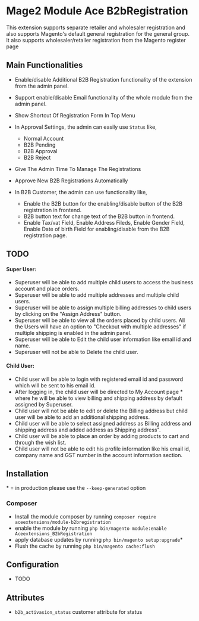 # Mage2 Module Ace B2bRegistration

This extension supports separate retailer and wholesaler registration and also supports Magento's default general registration for the general group. It also supports wholesaler/retailer registration from the Magento register page

## Main Functionalities
* Enable/disable Additional B2B Registration functionality of the extension from the admin panel. 
* Support enable/disable Email functionality of the whole module from the admin panel.    
* Show Shortcut Of Registration Form In Top Menu
* In Approval Settings, the admin can easily use `Status` like,
    * Normal Account
    * B2B Pending
    * B2B Approval
    * B2B Reject

* Give The Admin Time To Manage The Registrations
* Approve New B2B Registrations Automatically
* In B2B Customer, the admin can use functionality like,     
    * Enable the B2B button for the enabling/disable button of the B2B registration in frontend.
    * B2B button text for change text of the B2B button in frontend.
    * Enable Tax/vat Field, Enable Address Fileds, Enable Gender Field, Enable Date of birth Field for enabling/disable from the B2B registration page.

## TODO
#### Super User:
* Superuser will be able to add multiple child users to access the business account and place orders.
* Superuser will be able to add multiple addresses and multiple child users.
* Superuser will be able to assign multiple billing addresses to child users by clicking on the "Assign Address" button.
* Superuser will be able to view all the orders placed by child users.
All the Users will have an option to "Checkout with multiple addresses" if multiple shipping is enabled in the admin panel.  
* Superuser will be able to Edit the child user information like email id and name.
* Superuser will not be able to Delete the child user.
 

#### Child User:
* Child user will be able to login with registered email id and password which will be sent to his email id. 
* After logging in, the child user will be directed to My Account page * where he will be able to view billing and shipping address by default assigned by Superuser.
* Child user will not be able to edit or delete the Billing address but child user will be able to add an additional shipping address.
* Child user will be able to select assigned address as Billing address and shipping address and added address as Shipping address". 
* Child user will be able to place an order by adding products to cart and through the wish list.
* Child user will not be able to edit his profile information like his email id, company name and GST number in the account information section.

## Installation
\* = in production please use the `--keep-generated` option

### Composer

 - Install the module composer by running `composer require aceextensions/module-b2bregistration`
 - enable the module by running `php bin/magento module:enable Aceextensions_B2bRegistration`
 - apply database updates by running `php bin/magento setup:upgrade`\*
 - Flush the cache by running `php bin/magento cache:flush`


## Configuration

* TODO

## Attributes

* `b2b_activasion_status` customer attribute for status 